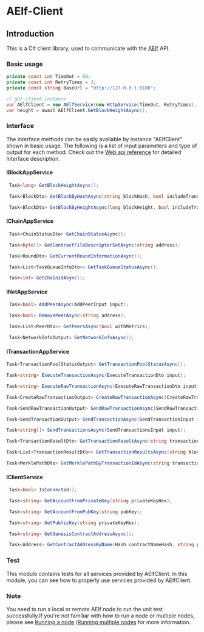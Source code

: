 # AElf-Client

## Introduction

This is a C# client library, used to communicate with the [AElf](https://github.com/AElfProject/AElf)  API.

### Basic usage

``` c#
private const int TimeOut = 60;
private const int RetryTimes = 3;
private const string BaseUrl = "Http://127.0.0.1:8100";

// get client instance
var AElfClient = new AElfService(new HttpService(TimeOut, RetryTimes), BaseUrl);
var height = await AElfClient.GetBlockHeightAsync();
```

### Interface

The interface methods can be easily available by instance "AElfClient" shown in basic usage. The following is a list of input parameters and type of output for each method. Check out the [Web api reference](https://docs.aelf.io/v/dev/reference) for detailed Interface description.

#### IBlockAppService

```c#
 Task<long> GetBlockHeightAsync();

 Task<BlockDto> GetBlockByHashAsync(string blockHash, bool includeTransactions = false);

 Task<BlockDto> GetBlockByHeightAsync(long blockHeight, bool includeTransactions = false);
```

#### IChainAppService

```c#
 Task<ChainStatusDto> GetChainStatusAsync();

 Task<byte[]> GetContractFileDescriptorSetAsync(string address);

 Task<RoundDto> GetCurrentRoundInformationAsync();

 Task<List<TaskQueueInfoDto>> GetTaskQueueStatusAsync();

 Task<int> GetChainIdAsync();
```

#### INetAppService

```c#
 Task<bool> AddPeerAsync(AddPeerInput input);

 Task<bool> RemovePeerAsync(string address);

 Task<List<PeerDto>> GetPeersAsync(bool withMetrics);

 Task<NetworkInfoOutput> GetNetworkInfoAsync();
```

#### ITransactionAppService

```c#
Task<TransactionPoolStatusOutput> GetTransactionPoolStatusAsync();

Task<string> ExecuteTransactionAsync(ExecuteTransactionDto input);

Task<string> ExecuteRawTransactionAsync(ExecuteRawTransactionDto input);

Task<CreateRawTransactionOutput> CreateRawTransactionAsync(CreateRawTransactionInput input);

Task<SendRawTransactionOutput> SendRawTransactionAsync(SendRawTransactionInput input);

Task<SendTransactionOutput> SendTransactionAsync(SendTransactionInput input);

Task<string[]> SendTransactionsAsync(SendTransactionsInput input);

Task<TransactionResultDto> GetTransactionResultAsync(string transactionId);

Task<List<TransactionResultDto>> GetTransactionResultsAsync(string blockHash, int offset = 0,int limit = 10);

Task<MerklePathDto> GetMerklePathByTransactionIdAsync(string transactionId);
```

#### IClientService

```c#
 Task<bool> IsConnected();

 Task<string> GetAccountFromPrivateKey(string privateKeyHex);

 Task<string> GetAccountFromPubKey(string pubKey);

 Task<string> GetPublicKey(string privateKeyHex);

 Task<string> GetGenesisContractAddressAsync();

 Task<Address> GetContractAddressByName(Hash contractNameHash, string privateKeyHex);
```

### Test

This module contains tests for all services provided by AElfClient. In this module, you can see how to properly use services provided by AElfClient. 

### Note

You need to run a local or remote AElf node to run the unit test successfully.If you're not familiar with how to run a node or multiple nodes, please see [Running a node](https://docs.aelf.io/v/dev/main/main/run-node) /[Running multiple nodes](https://docs.aelf.io/v/dev/main/main/multi-nodes) for more information.